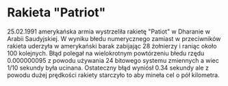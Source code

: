 # Rakieta "Patriot"
25.02.1991 amerykańska armia wystrzeliła rakietę "Patiot" w Dharanie w Arabii Saudyjskiej. W wyniku błedu numerycznego zamiast w przeciwników rakieta uderzyła w amerykański barak zabijając 28 żołnierzy i raniąc około 100 kolejnych. Błąd polegał na wielokrotnym powtórzeniu błedu rzędu 0.000000095 z powodu używania 24 bitowego systemu zmiennych a wiec 1/10 sekundy była ucinana. Ostateczny błąd wyniósł 0.34 sekundy ale z powodu dużej prędkości rakiety starczyło to aby mineła cel o pół kilometra.